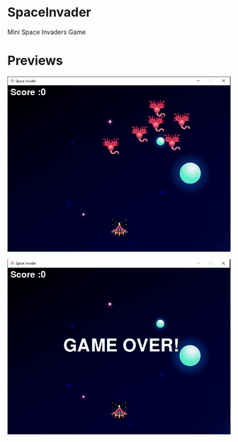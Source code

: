 # SpaceInvader
Mini Space Invaders Game
# Previews

![](Previews/Main.JPG)

![](Previews/Game%20Over.JPG)